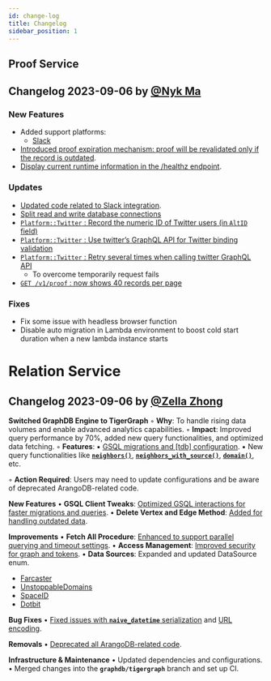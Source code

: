 ```yaml
---
id: change-log
title: Changelog
sidebar_position: 1
---
```


## Proof Service

## Changelog 2023-09-06 by [@Nyk Ma]([https://github.com/nykma](https://github.com/nykma))

### New Features

- Added support platforms:
    - [Slack](https://github.com/NextDotID/proof_server/commit/66a3974879b2bed0e148a33dbed3d0a9b4e53d18)
- [Introduced proof expiration mechanism: proof will be revalidated only if the record is outdated](https://github.com/NextDotID/proof_server/commit/b121a1855100d37142f92b383ea5c2bb6134c55f). 
- [Display current runtime information in the /healthz endpoint]((https://github.com/NextDotID/proof_server/commit/bcbc3bd3e7b62cf87fcf97bf1af5db62a620d408)).

### Updates

- [Updated code related to Slack integration](https://github.com/NextDotID/proof_server/commit/66a3974879b2bed0e148a33dbed3d0a9b4e53d18). 
- [Split read and write database connections](https://github.com/NextDotID/proof_server/commit/9e82cacdd9e187abacbd397069c120ab97cd1476)
- [`Platform::Twitter` : Record the numeric ID of Twitter users (in `AltID` field)](https://github.com/NextDotID/proof_server/commit/c4962f661c478b20dab858fd8116472b16cd3104)
- [`Platform::Twitter` : Use twitter’s GraphQL API for Twitter binding validation](https://github.com/NextDotID/proof_server/commit/1e347de2dde2c3a5db091082d73a585d430fc3c4)
- [`Platform::Twitter` : Retry several times when calling twitter GraphQL API](https://github.com/NextDotID/proof_server/commit/fb0e97d8170f3cb71cd846fab56d0dfcc8ddc389)
    - To overcome temporarily request fails
- [`GET /v1/proof` : now shows 40 records per page](https://github.com/NextDotID/proof_server/commit/f894b6c6c9bb4d81585608b84d945a832c8073cb)

### Fixes

- Fix some issue with headless browser function
- Disable auto migration in Lambda environment to boost cold start duration when a new lambda instance starts

# Relation Service

## Changelog 2023-09-06 by [@Zella Zhong]([https://github.com/ZhongFuze](https://github.com/ZhongFuze))

**Switched GraphDB Engine to TigerGraph**
    ◦ **Why**: To handle rising data volumes and enable advanced analytics capabilities.
    ◦ **Impact**: Improved query performance by 70%, added new query functionalities, and optimized data fetching.
    ◦ **Features**:
        ▪ [GSQL migrations and [tdb] configuration]((https://github.com/NextDotID/relation_server/pull/105/commits/61895f0ccf00d6a595caaaa91a34dab785c3d501)).
        ▪ New query functionalities like [**`neighbors()`**]((https://github.com/NextDotID/relation_server/pull/105/commits/319d93605457bacb6cac44e44475f35f0dc69359)), [**`neighbors_with_source()`**]((https://github.com/NextDotID/relation_server/pull/105/commits/d166c76ef0b0abb539631daefed2fad29c4a55d9)), [**`domain()`**]((https://github.com/NextDotID/relation_server/pull/105/commits/f4b3fa21d7714524ea9600466e53a69f28d054df)), etc.

 ◦ **Action Required**: Users may need to update configurations and be aware of deprecated ArangoDB-related code.

**New Features**
• **GSQL Client Tweaks**: [Optimized GSQL interactions for faster migrations and queries](https://github.com/NextDotID/relation_server/pull/105/commits/f99e5a26a360811a2cc16a296d0d84656f88f178). 
• **Delete Vertex and Edge Method**: [Added for handling outdated data](https://github.com/NextDotID/relation_server/pull/105/commits/a5ce35a05ab402d0a2bfa3023135ce8008a69d74). 



**Improvements**
• **Fetch All Procedure**: [Enhanced to support parallel querying and timeout settings](https://github.com/NextDotID/relation_server/pull/105/commits/e7282c9c068f7aa192985439e5554ec880a343c5).
• **Access Management**: [Improved security for graph and tokens](https://github.com/NextDotID/relation_server/pull/105/commits/cabd96d91945c810f1757d2b1141224e8870acfc).
• **Data Sources**: Expanded and updated DataSource enum.
- [Farcaster](https://github.com/NextDotID/relation_server/pull/91) 
- [UnstoppableDomains](https://github.com/NextDotID/relation_server/pull/86)
- [SpaceID](https://github.com/NextDotID/relation_server/pull/93) 
- [Dotbit](https://github.com/NextDotID/relation_server/pull/89) 

**Bug Fixes**
• [Fixed issues with **`naive_datetime`** serialization](https://github.com/NextDotID/relation_server/pull/105/commits/e435a5839b6014598ffd9ebf22b0e2708879060b) and [URL encoding]((https://github.com/NextDotID/relation_server/pull/105/commits/bca19bc042c98a712c814f23ed230a2c5868f1df)).

**Removals**
• [Deprecated all ArangoDB-related code]((https://github.com/NextDotID/relation_server/pull/105/commits/4bd6c534f9513d672d6f87f90096e5b7a468ec6d)). 

**Infrastructure & Maintenance**
• Updated dependencies and configurations.
• Merged changes into the **`graphdb/tigergraph`** branch and set up CI.
